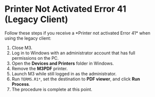 # Printer Not Activated Error 41 (Legacy Client)

<PageHeader />
Follow these steps if you receive a *Printer not activated Error 41* when using the legacy client:

1. Close M3.
2. Log in to Windows with an administrator account that has full permissions on the PC.
3. Open the **Devices and Printers** folder in Windows.
4. Remove the **M3PDF** printer.
5. Launch M3 while still logged in as the administrator.
6. Run `TERMS.R1*`, set the destination to **PDF viewer**, and click **Run Process**.
7. The procedure is complete at this point.
<PageFooter />
